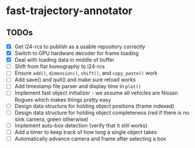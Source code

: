# fast-trajectory-annotator

## TODOs
- [X] Get i24-rcs to publish as a usable repository correctly
- [X] Switch to GPU hardware decoder for frame loading
- [X] Deal with loading data in middle of buffer
- [ ] Shift from flat homography to i24-rcs
- [ ] Ensure `add()`, `dimension()`, `shift()`, and `copy_paste()` work
- [ ] Add save() and quit() and make sure reload works
- [ ] Add timestamp file parser and display time in `plot()`
- [ ] Implement fast object initializer - we assume all vehicles are Nissan Rogues which makes things pretty easy
- [ ] Design data structure for holding object positions (frame indexed)
- [ ] Design data structure for holding object completeness (red if there is no sink camera, green otherwise)
- [ ] Implement auto-box detection (verify that it still works)
- [ ] Add a timer to keep track of how long a single object takes
- [ ] Automatically advance camera and frame after selecting a box
